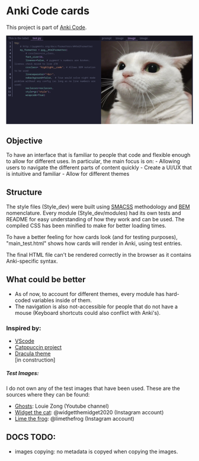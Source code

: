 # Anki Code cards
This project is part of [Anki Code](#).

![demo image](./Cards_type/docs/Demo.png) 

## Objective
To have an interface that is familiar to people that code and flexible enough to allow for different uses.
In particular, the main focus is on:
    - Allowing users to navigate the different parts of content quickly
    - Create a UI/UX that is intuitive and familiar
    - Allow for different themes

## Structure
The style files (Style_dev) were built using [SMACSS](http://smacss.com/) methodology and [BEM](https://getbem.com/) nomenclature.
Every module (Style_dev/modules) had its own tests and README for easy understanding of how they work and can be used.
The compiled CSS has been minified to make for better loading times.

To have a better feeling for how cards look (and for testing purposes), "main_test.html" shows how cards will render in Anki, using test entries.

The final HTML file can't be rendered correctly in the browser as it contains Anki-specific syntax. 

## What could be better
- As of now, to account for different themes, every module has hard-coded variables inside of them.
- The navigation is also not-accessible for people that do not have a mouse (Keyboard shortcuts could also conflict with Anki's).

### Inspired by:
- [VScode](https://code.visualstudio.com/)
- [Catppuccin project](https://github.com/catppuccin)
- [Dracula theme](https://draculatheme.com/highlightjs)  
[in construction]

##### Test Images:
I do not own any of the test images that have been used. 
These are the sources where they can be found:
- [Ghosts](https://www.youtube.com/watch?v=kXF3VYYa5TI): Louie Zong (Youtube channel)
- [Widget the cat](https://www.instagram.com/p/CkribpgLiHu/): @widgetthemidget2020 (Instagram account)
- [Lime the frog](https://www.instagram.com/p/Cktf5HFvufL/): @limethefrog (Instagram account)

## DOCS TODO:
- images copying: no metadata is copyed when copying the images.
